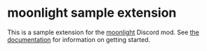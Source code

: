 # moonlight sample extension

This is a sample extension for the [moonlight](https://github.com/moonlight-mod/moonlight) Discord mod. See [the documentation](https://moonlight-mod.github.io/ext-dev/getting-started) for information on getting started.
